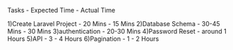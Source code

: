 
Tasks           -				Expected Time           -   				Actual Time

1)Create Laravel Project	-	20 Mins					-    				15 Mins
2)Database Schema 			-	30-45 Mins				-					30 Mins
3)authentication			-	20-30 Mins
4)Password Reset			-	around 1 Hours
5)API						-	3 - 4 Hours
6)Pagination         		-	1 - 2 Hours

